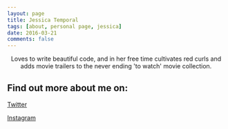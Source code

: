 ```yaml
---
layout: page
title: Jessica Temporal
tags: [about, personal page, jessica]
date: 2016-03-21
comments: false
---
```


<center>
   Loves to write beautiful code, and in her free time cultivates red curls and adds movie trailers to the never ending 'to watch' movie collection.
</center>

## Find out more about me on:
[Twitter](https://twitter.com/jesstemporal)

[Instagram](https://www.instagram.com/jesstemporal/)
